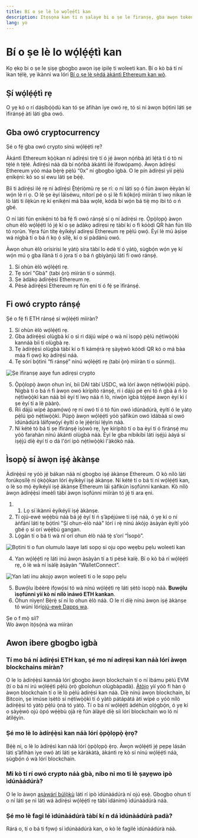 ```yaml
---
title: Bí o ṣe lè lo wọ́lẹ́ẹ́tì kan
description: Itọsọna kan ti n ṣalaye bi o ṣe le firanṣẹ, gba awọn token ati sopọ si awọn iṣẹ akanṣe web3.
lang: yo
---
```


# Bí o ṣe lè lo wọ́lẹ́ẹ́tì kan

Kọ ẹkọ bi o ṣe le ṣiṣẹ gbogbo awọn iṣẹ ipilẹ ti woleeti kan. Bí o kò bá tí ní ìkan tẹ́lẹ̀, yẹ ìkànnì wa lóri [Bí o ṣe lè ṣẹ̀dá àkántì Ethereum kan wò](/guides/how-to-create-an-ethereum-account/).

## Ṣí wọ́lẹ́ẹ́tì rẹ

O yẹ kó o rí dáṣíbọ́ọ̀dù kan tó ṣe àfihàn iye owó rẹ, tó sì ní àwọn bọ́tìnì láti ṣe ìfiránṣẹ́ àti láti gba owó.

## Gba owó cryptocurrency

Ṣé o fẹ́ gba owó crypto sínú wọ́lẹ́ẹ́tì rẹ?

Àkántì Ethereum kọ̀ọ̀kan ní àdírẹ́sì tirẹ̀ tí ó jẹ́ àwọn nọ́ńbà àti lẹ́tà tí ó tò ni tẹ̀lé ǹ tẹ̀lé. Àdírẹ́sì náà dà bí nọ́ńbà àkáǹtì ilé ìfowópamọ́. Àwọn àdírẹ́sì Ethereum yóò máa bẹ̀rẹ̀ pẹ̀lú “0x” ní gbogbo ìgbà. O le pín àdírẹ́sì yìí pẹ̀lú ẹnikẹ́ni: kò so sí ewu láti ṣe bẹ́ẹ̀.

Bíi ti àdírẹ́sì ilé rẹ ni àdírẹ́sì Ẹ̀tẹ́ríọ̀mù rẹ ṣe rí: o ní láti sọ ó fún àwọn èèyàn kí wọ́n lè rí ọ. O lè ṣe èyí láìséwu, nítorí pé o ṣì lè fi kọ́kọ́rọ́ mìíràn tí ìwọ nìkan lè lò láti ti ilẹ̀kùn rẹ kí ẹnikẹ́ni má bàa wọlé, kódà bí wọ́n bá tiẹ̀ mọ ibi tó o ń gbé.

O ní láti fún ẹnikẹ́ni tó bá fẹ́ fi owó ránṣẹ́ sí ọ ní àdírẹ́sì rẹ. Ọ̀pọ̀lọpọ̀ àwọn ohun èlò wọ́lẹ́ẹ́tì ló jẹ́ kí o ṣe àdàkọ adirẹsi rẹ tàbí kí o fi kóòdì QR hàn fún lílò tó rọrùn. Yẹra fún títẹ èyíkèyí adirẹsi Ethereum rẹ pẹ̀lú ọwọ́. Èyí lè mú àṣìṣe wá nígbà tí o bá ń kọ ọ́ sílẹ̀, kí o sì pàdánù owó.

Àwọn ohun èlò orísirísi le yàtọ̀ síra tàbí lo èdè tí ó yàtọ̀, sùgbọ́n wọ́n yẹ kí wọ́n mú ọ gba ìlànà tí ó jọra tí o bá ń gbìyànjú láti fi owó ránṣẹ́.

1. Sí ohùn èlò wọ́lẹ́ẹ́tì rẹ.
2. Tẹ sórí "Gbà" (tabi ọ̀rọ̀ mìíràn tí o súnmọ́).
3. Ṣe àdàkọ àdírẹ́ẹ̀sì Ethereum rẹ.
4. Pèsè àdírẹ́ẹ̀sì Ethereum rẹ fún ẹni tí ó fẹ́ ṣe ìfiránṣẹ́.

## Fi owó crypto ránṣẹ́

Ṣé o fẹ́ fi ETH ránṣẹ́ sí wọ́lẹ́ẹ́tì mìíràn?

1. Sí ohùn èlò wọ́lẹ́ẹ́tì rẹ.
2. Gba àdírẹ́ẹ̀sì olùgbà kí o sì ri dájú wípé o wà ní ìsopọ̀ pẹ̀lú nẹ́tíwọ̀ọ̀kì kannáà bíi ti olùgbà rẹ.
3. Tẹ àdírẹ́ẹ̀sì olùgbà tàbí kí o fi kámẹ́rà rẹ ṣàyẹ̀wò kóòdì QR kó o má bàa máa fi ọwọ́ kọ àdírẹ́sì náà.
4. Tẹ sórí bọ́tìnì “fi ránṣẹ́” nínú wọ́lẹ́ẹ́tì rẹ (tabi ọ̀rọ̀ mìíràn tí o súnmọ́).

![Ṣe ifiranṣẹ aaye fun adirẹsi crypto](./send.png)
<br/>

5. Ọ̀pọ̀lopọ̀ àwọn ohun ìní, bíi DAI tàbí USDC, wà lórí àwọn nẹ́tíwọ̀ọ̀kì púpọ̀. Nígbà tí o bá ń fi àwọn owó kírípítò ránṣẹ́, rí i dájú pé ẹni tó ń gbà á ń lo nẹ́tíwọ̀ọ̀kì kan náà bíi èyí tí ìwọ náà ń lò, níwọ̀n ìgbà tójẹ́pé àwọn èyí kì í ṣe èyí tí a lè pààrọ̀.
6. Ríi dájú wípé àpamọ́wọ́ rẹ ní owó tí ó tó fún owó ìdúnàdúrà, èyítí ó le yàtọ pẹ̀lú ipò nẹ́tíwọ̀ọ̀kì. Púpọ̀ àwọn wọ́lẹ́ẹ́tì yóò ṣàfikún owó ìdábàá sí owó ìdúnàdúrà láìfọwọ́yí èyítí o le jẹ́ẹ̀rísí lẹ́yìn náà.
7. Ní kété tó bá ti ṣe ìfiránṣẹ́ ìṣòwò rẹ, Iye kírípítò tí o ba èyí tí ó firánṣẹ́ mu yóò farahàn nínú àkántì olùgbà náà. Èyí le gba níbikíbi láti iṣẹ́jú àáyá sí iṣẹ́jú díẹ̀ èyí tí o dá l'órí ipò nẹ́tíwọ̀ọ̀kì l'àkókò náà.

## Ìsopọ̀ sí àwọn iṣẹ́ àkànṣe

Àdírẹ́ẹ̀sì rẹ yóò jẹ́ bákan náà ní gbogbo iṣẹ́ àkànṣe Ethereum. O kò nílò láti forúkọsílẹ̀ ní ọ̀kọ̀ọ̀kan lórí èyíkèyí iṣẹ́ àkànṣe. Ní kété tí o bá tí ní wọ́lẹ́ẹ́tì kan, o lè so mọ́ èyíkéyìí iṣẹ́ àkànṣe Ethereum láì ṣàfikún ìsọfúnni kankan. Kò nílò àwọn àdírẹ́ẹ̀sì ímeèlì tàbí àwọn ìsọfúnni mìíràn tó jẹ́ ti ara ẹni.

1. 1. Lọ sí ìkànnì èyíkéyìí iṣẹ́ àkànṣe.
2. Tí ojú-ewé wẹ́ẹ̀bù náà bá jẹ́ èyí tí ń ṣ’àpéjúwe ti iṣẹ́ náà, ó yẹ kí o ní àǹfàní láti tẹ bọ́tìnì "Ṣí ohun-èlò náà" lórí i rẹ̀ nínú àkójọ àsàyàn èyítí yóò gbé ọ sí orí wẹ́ẹ̀bù gangan.
3. Lọ́gán tí o bá ti wà ní orí ohun èlò náà tẹ̀ s’orí “Ìsopò”.

![Bọtini ti o fun olumulo laaye lati sopọ si oju opo wẹẹbu pẹlu woleeti kan](./connect1.png)

4. Yan wọ́lẹ́ẹ́tì rẹ láti inú àwọn àsàyàn tí a ti pèsè kalẹ̀. Bí o kò bá rí wọ́lẹ́ẹ́tì rẹ, ó lè wà ní ìsàlẹ̀ àṣàyàn “WalletConnect”.

![Yan lati inu akojọ awọn woleeti ti o le sopọ pẹlu](./connect2.png)

5. Buwọ́lu ìbéèrè ifọwọ́sí tó wà nínú wọ́lẹ́ẹ́tì rẹ láti ṣètò ìsopọ̀ náà. **Buwọ́lu ìsọfúnni yìí kò ní nílò ìnáwó ETH kankan**.
6. Òhun nìyẹn! Bẹ̀rẹ̀ sí ní lo ohun èlò náà. O le rí díẹ̀ nínú àwọn iṣẹ́ àkànṣe tó wúni lórí[ojú-ewè Dapps wa](/dapps/#explore). <br />

<Alert variant="update">
<Emoji text=":eyes:" className="text-4xl"/>
<AlertContent className="justify-between flex-row items-center">
  <div>Ṣe o f mọ̀ síi?</div>
  <ButtonLink href="/guides/">
    Wo àwọn ìtọ́sọ́nà wa mìíràn
  </ButtonLink>
</AlertContent>
</Alert>

## Awon ibere gbogbo ìgbà

### Tí mo bá ní àdírẹ́sì ETH kan, ṣé mo ní adirẹsi kan náà lórí àwọn blockchains míràn?

O le lo àdírẹ́ẹ̀sì kannáà lórí gbogbo àwọn blockchain tí o ní ìbámu pèlú EVM (tí o bá ní irú wọ́lẹ́ẹ́tì pẹ̀lú ọ̀rọ̀ gbolohun olùgbàpadà). [Àtòjọ](https://chainlist.org/) yìí yóò fi hàn ọ́ àwọn blockchain tí o lè lò pẹ̀lú àdírẹ́sì kan náà. Díẹ̀ nínú àwọn blockchain, bí Bitcoin, ṣe ìmúse ìṣètò sí nẹ́tíwọ̀ọ̀kì tí ó yàtò pátápátá àti wípé o yóò nílò àdírẹ́ẹ̀sì tó yàtọ̀ pẹ̀lú ọ̀nà tó yàtọ̀. Tí o bá ní wọ́lẹ́ẹ́tì àdéhùn ọlọ́gbọ́n, ó yẹ kí o ṣàyẹ̀wò ojú òpó wẹ́ẹ̀bù ọjà rẹ̀ fún àlàyé díẹ̀ síi lórí blockchain wo ló ní àtìlẹ́yìn.

### Ṣé mo lè lo àdírẹ́ẹ̀sì kan náà lórí ọ̀pọ̀lọpọ̀ ẹ̀rọ?

Bẹ́ẹ̀ ni, o lè lo àdírẹ́sì kan náà lórí ọ̀pọ̀lọpọ̀ ẹ̀rọ. Àwọn wọ́lẹ́ẹ́tì jẹ́ pẹpẹ lásán láti ṣ’àfihàn iye owó àti láti ṣe kàràkàtà, àkántì rẹ kò sí nínú wọ́lẹ́ẹ́tì náà, ṣùgbọ́n ó wà lórí blockchain.

### Mi kò tí rí owó crypto náà gbà, níbo ni mo ti lè ṣayẹwo ipò ìdúnàádúrà?

O le lo àwọn [aṣàwárí búlọ̀kù](/developers/docs/data-and-analytics/block-explorers/) láti rí ipò ìdúnàádúrà ní ojú ẹsẹ̀. Gbogbo ohun tí o ní láti ṣe ni láti wá àdírẹ́sì wọ́lẹ́ẹ́tì rẹ tàbí ìdánimọ̀ ìdúnàádúrà náà.

### Ṣé mo lè fagi lé ìdúnàádúrà tàbí kí n dá ìdúnàádúrà padà?

Rárá o, tí o bá ti fọwọ́ sí ìdúnàádúrà kan, o kò lè fagilé ìdúnàádúrà náà.
